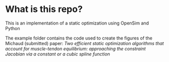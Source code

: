 # What is this repo?

This is an implementation of a static optimization using OpenSim and Python

The example folder contains the code used to create the figures of the Michaud (submitted) paper: *Two efficient static optimization algorithms that account for muscle-tendon equilibrium: approaching the constraint Jacobian via a constant or a cubic spline function*
